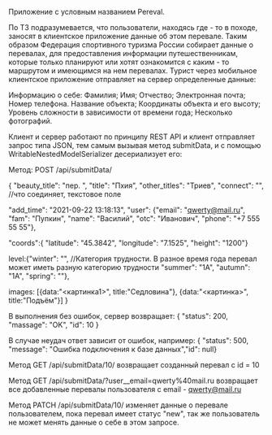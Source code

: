 Приложение с условным названием Pereval.

По ТЗ подразумевается, что пользователи, находясь где - то в походе, заносят в клиентское приложение данные об этом перевале.
Таким образом Федерация спортивного туризма России собирает данные о перевалах, для предоставления информации путешественникам, которые только планируют или хотят ознакомится с каким - то маршрутом и имеющимся на нем перевалах.
Турист через мобильное клиентское приложение отправляет на сервер определенные данные:


Информацию о себе:
Фамилия;
Имя;
Отчество;
Электронная почта;
Номер телефона.
Название объекта;
Координаты объекта и его высоту;
Уровень сложности в зависимости от времени года;
Несколько фотографий.

Клиент и сервер работают по принципу REST API и клиент отправляет запрос типа JSON, тем самым вызывая метод submitData, и с помощью WritableNestedModelSerializer десериализует его:

Метод: POST /api/submitData/

{
  "beauty_title": "пер. ",
  "title": "Пхия",
  "other_titles": "Триев",
  "connect": "", //что соединяет, текстовое поле
 
  "add_time": "2021-09-22 13:18:13",
  "user": {"email": "qwerty@mail.ru", 		
        "fam": "Пупкин",
		 "name": "Василий",
		 "otc": "Иванович",
        "phone": "+7 555 55 55"}, 
 
   "coords":{
  "latitude": "45.3842",
  "longitude": "7.1525",
  "height": "1200"}
 
 
  level:{"winter": "", //Категория трудности. В разное время года перевал может иметь разную категорию трудности
  "summer": "1А",
  "autumn": "1А",
  "spring": ""},
 
   images: [{data:"<картинка1>", title:"Седловина"}, {data:"<картинка>", title:"Подъём"}]
}

В выполнения без ошибок, сервер возвращает:
{
    "status": 200,
    "massage": "OK",
    "id": 10
}

В случае неудач ответ зависит от ошибок, например:
{ "status": 500, "message": "Ошибка подключения к базе данных","id": null}

Метод GET /api/submitData/10/ возвращает созданный перевал с id = 10

Метод GET /api/submitData/?user__email=qwerty%40mail.ru возвращает все добавленные перевалы пользователя с email - qwerty@mail.ru

Метод PATCH /api/submitData/10/ изменяет данные о перевале пользователем, пока перевал имеет статус "new", так же пользователь не может менять данные о себе в этом запросе.
